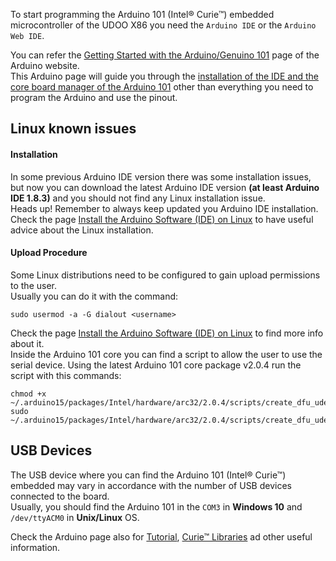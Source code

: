 
To start programming the Arduino 101 (Intel&reg; Curie&trade;) embedded microcontroller of the UDOO X86 you need the `Arduino IDE` or the `Arduino Web IDE`.

You can refer the [Getting Started with the Arduino/Genuino 101](https://www.arduino.cc/en/Guide/Arduino101) page of the Arduino website.  
This Arduino page will guide you through the [installation of the IDE and the core board manager of the Arduino 101](https://www.arduino.cc/en/guide/arduino101#toc2) other than everything you need to program the Arduino and use the pinout.

## Linux known issues

#### Installation

In some previous Arduino IDE version there was some installation issues, but now you can download the latest Arduino IDE version **(at least Arduino IDE 1.8.3)** and you should not find any Linux installation issue.  
<span class="label label-warning">Heads up!</span> Remember to always keep updated you Arduino IDE installation.  
Check the page [Install the Arduino Software (IDE) on Linux](https://www.arduino.cc/en/Guide/Linux) to have useful advice about the Linux installation.

#### Upload Procedure

Some Linux distributions need to be configured to gain upload permissions to the user.  
Usually you can do it with the command:

    sudo usermod -a -G dialout <username>

Check the page [Install the Arduino Software (IDE) on Linux](https://www.arduino.cc/en/Guide/Linux) to find more info about it.  
Inside the Arduino 101 core you can find a script to allow the user to use the serial device. Using the latest Arduino 101 core package v2.0.4 run the script with this commands:

    chmod +x ~/.arduino15/packages/Intel/hardware/arc32/2.0.4/scripts/create_dfu_udev_rule
    sudo ~/.arduino15/packages/Intel/hardware/arc32/2.0.4/scripts/create_dfu_udev_rule

## USB Devices

The USB device where you can find the Arduino 101 (Intel&reg; Curie&trade;) embedded may vary in accordance with the number of USB devices connected to the board.  
Usually, you should find the Arduino 101 in the `COM3` in **Windows 10** and `/dev/ttyACM0` in **Unix/Linux** OS.

Check the Arduino page also for [Tutorial](https://www.arduino.cc/en/guide/arduino101#toc8), [Curie&trade; Libraries](https://www.arduino.cc/en/guide/arduino101#toc9) ad other useful information.
